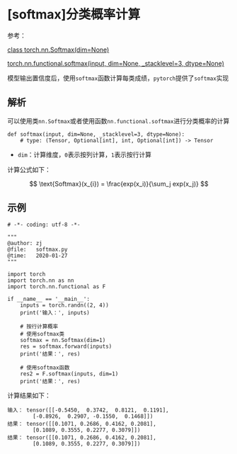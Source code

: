
# [softmax]分类概率计算

参考：

[class torch.nn.Softmax(dim=None)](https://pytorch.org/docs/master/nn.html?highlight=softmax#torch.nn.Softmax)

[torch.nn.functional.softmax(input, dim=None, _stacklevel=3, dtype=None)](https://pytorch.org/docs/master/nn.functional.html#torch.nn.functional.softmax)

模型输出置信度后，使用`softmax`函数计算每类成绩，`pytorch`提供了`softmax`实现

## 解析

可以使用类`nn.Softmax`或者使用函数`nn.functional.softmax`进行分类概率的计算

```
def softmax(input, dim=None, _stacklevel=3, dtype=None):
    # type: (Tensor, Optional[int], int, Optional[int]) -> Tensor
```

* `dim`：计算维度，`0`表示按列计算，`1`表示按行计算

计算公式如下：

$$
\text{Softmax}(x_{i}) = \frac{exp(x_i)}{\sum_j exp(x_j)}
$$

## 示例

```
# -*- coding: utf-8 -*-

"""
@author: zj
@file:   softmax.py
@time:   2020-01-27
"""

import torch
import torch.nn as nn
import torch.nn.functional as F

if __name__ == '__main__':
    inputs = torch.randn((2, 4))
    print('输入：', inputs)

    # 按行计算概率
    # 使用softmax类
    softmax = nn.Softmax(dim=1)
    res = softmax.forward(inputs)
    print('结果：', res)

    # 使用softmax函数
    res2 = F.softmax(inputs, dim=1)
    print('结果：', res)
```

计算结果如下：

```
输入： tensor([[-0.5450,  0.3742,  0.8121,  0.1191],
        [-0.8926,  0.2907, -0.1550,  0.1468]])
结果： tensor([[0.1071, 0.2686, 0.4162, 0.2081],
        [0.1089, 0.3555, 0.2277, 0.3079]])
结果： tensor([[0.1071, 0.2686, 0.4162, 0.2081],
        [0.1089, 0.3555, 0.2277, 0.3079]])
```